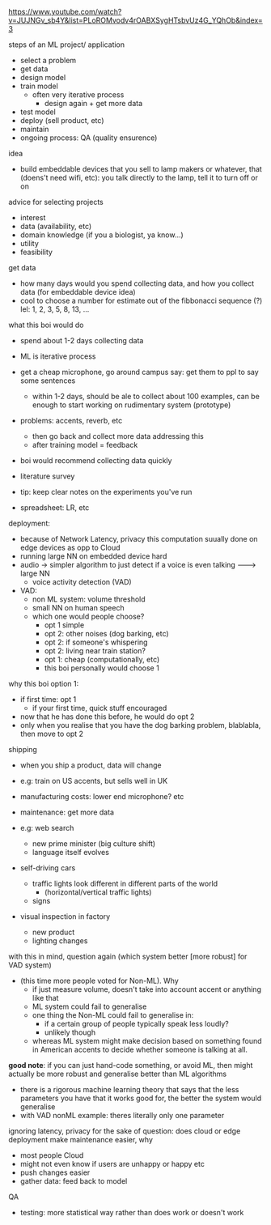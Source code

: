 <https://www.youtube.com/watch?v=JUJNGv_sb4Y&list=PLoROMvodv4rOABXSygHTsbvUz4G_YQhOb&index=3>

steps of an ML project/ application

- select a problem
- get data
- design model
- train model
  - often very iterative process
    - design again + get more data
- test model
- deploy (sell product, etc)
- maintain
- ongoing process: QA (quality ensurence)



idea

- build embeddable devices that you sell to lamp makers or whatever, that (doens't need wifi, etc): you talk directly to the lamp, tell it to turn off or on

advice for selecting projects

- interest
- data (availability, etc)
- domain knowledge (if you a biologist, ya know...)
- utility
- feasibility



get data

- how many days would you spend collecting data, and how you collect data (for embeddable device idea)
- cool to choose a number for estimate out of the fibbonacci sequence (?) lel: 1, 2, 3, 5, 8, 13, ...



what this boi would do

- spend about 1-2 days collecting data
- ML is iterative process
- get a cheap microphone, go around campus say: get them to ppl to say some sentences
  - within 1-2 days, should be ale to collect about 100 examples, can be enough to start working on rudimentary system (prototype)
- problems: accents, reverb, etc
  - then go back and collect more data addressing this
  - after training model = feedback
- boi would recommend collecting data quickly



- literature survey
- tip: keep clear notes on the experiments you've run
- spreadsheet: LR, etc



deployment:

- because of Network Latency, privacy this computation suually done on edge devices as opp to Cloud
- running large NN on embedded device hard
- audio -> simpler algorithm to just detect if a voice is even talking ---> large NN
  - voice activity detection (VAD)
- VAD:
  - non ML system: volume threshold
  - small NN on human speech
  - which one would people choose?
    - opt 1 simple
    - opt 2: other noises (dog barking, etc)
    - opt 2: if someone's whispering
    - opt 2: living near train station?
    - opt 1: cheap (computationally, etc)
    - this boi personally would choose 1



why this boi option 1:

- if first time: opt 1
  - if your first time, quick stuff encouraged
- now that he has done this before, he would do opt 2
- only when you realise that you have the dog barking problem, blablabla, then move to opt 2



shipping

- when you ship a product, data will change
- e.g: train on US accents, but sells well in UK
- manufacturing costs: lower end microphone? etc
- maintenance: get more data



- e.g: web search
  - new prime minister (big culture shift)
  - language itself evolves
- self-driving cars
  - traffic lights look different in different parts of the world
    - (horizontal/vertical traffic lights)
  - signs
- visual inspection in factory
  - new product
  - lighting changes



with this in mind, question again (which system better [more robust] for VAD system)

- (this time more people voted for Non-ML). Why
  - if just measure volume, doesn't take into account accent or anything like that
  - ML system could fail to generalise
  - one thing the Non-ML could fail to generalise in:
    - if a certain group of people typically speak less loudly?
    - unlikely though
  - whereas ML system might make decision based on something found in American accents to decide whether someone is talking at all.

**good note**: if you can just hand-code something, or avoid ML, then might actually be more robust and generalise better than ML algorithms

- there is a rigorous machine learning theory that says that the less parameters you have that it works good for, the better the system would generalise
- with VAD nonML example: theres literally only one parameter



ignoring latency, privacy for the sake of question: does cloud or edge deployment make maintenance easier, why

- most people Cloud
- might not even know if users are unhappy or happy etc
- push changes easier
- gather data: feed back to model

QA

- testing: more statistical way rather than does work or doesn't work

